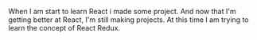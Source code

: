 When I am start to learn React i made some project. And now that I'm getting better at React, I'm still making projects. At this time I am trying to learn the concept of React Redux.